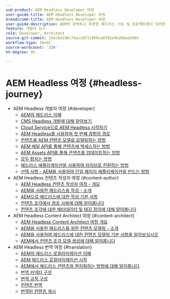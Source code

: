 ```yaml
---
sub-product: AEM Headless Developer 여정
user-guide-title: AEM Headless Developer 여정
breadcrumb-title: AEM Headless Developer 여정
user-guide-description: AEM의 강력하고 유연한 헤드리스 기능 및 프로젝트에서 이러한 기능을 활용하는 방법을 통해 안내식 여정을 살펴보십시오.
feature: 개발자 도구
role: Developer, Architect
source-git-commit: 15ecba196c76acc0f11869ca8f91e9e268ea5601
workflow-type: tm+mt
source-wordcount: '234'
ht-degree: 0%

---
```



# AEM Headless 여정 {#headless-journey}

+ AEM Headless 개발자 여정 {#developer}
   + [AEM의 헤드리스 이해](developer/overview.md)
   + [CMS Headless 개발에 대해 알아보기](developer/learn-about.md)
   + [Cloud Service으로 AEM Headless 시작하기](developer/getting-started.md)
   + [AEM Headless를 사용하여 첫 번째 경험의 경로](developer/path-to-first-experience.md)
   + [컨텐츠를 AEM 컨텐츠 모델로 모델링하는 방법](developer/model-your-content.md)
   + [AEM 배달 API를 통해 콘텐츠에 액세스하는 방법](developer/access-your-content.md)
   + [AEM Assets API를 통해 콘텐츠를 업데이트하는 방법](developer/update-your-content.md)
   + [모두 합치는 방법](developer/put-it-all-together.md)
   + [헤드리스 애플리케이션을 사용하여 라이브로 전환하는 방법](developer/go-live.md)
   + [선택 사항 - AEM을 사용하여 단일 페이지 애플리케이션을 만드는 방법](developer/create-spa.md)
+ AEM Headless 컨텐츠 작성자 여정 {#content-author}
   + [AEM Headless 컨텐츠 작성자 여정 - 개요](author/overview.md)
   + [AEM을 사용한 헤드리스용 작성 - 소개](author/introduction.md)
   + [AEM으로 헤드리스에 대한 작성 기본 사항](author/basics.md)
   + [컨텐츠 조각에서 참조 사용에 대해 알아봅니다](author/references.md)
   + [컨텐츠 조각에 대한 메타데이터 및 태깅 정의에 대해 알아봅니다](author/metadata-tagging.md)
+ AEM Headless Content Architect 여정 {#content-architect}
   + [AEM Headless Content Architect 여정 개요](architect/overview.md)
   + [AEM을 사용한 헤드리스를 위한 컨텐츠 모델링 - 소개](architect/introduction.md)
   + [AEM을 사용하여 헤드리스에 대한 컨텐츠 모델링 기본 사항을 알아보십시오](architect/basics.md)
   + [AEM에서 컨텐츠 조각 모델 생성에 대해 알아봅니다](architect/model-structure.md)
+ AEM Headless 번역 여정 {#translation}
   + [AEM의 헤드리스 로컬라이제이션 이해](translation/overview.md)
   + [AEM 헤드리스 로컬라이제이션 시작](translation/getting-started.md)
   + [AEM에서 헤드리스 콘텐츠와 현지화하는 방법에 대해 알아봅니다](translation/learn-about.md)
   + [번역 커넥터 구성](translation/configure-connector.md)
   + [번역 규칙 구성](translation/translation-rules.md)
   + [컨텐츠 번역](translation/translate-content.md)
   + [번역된 컨텐츠 게시](translation/publish-content.md)

